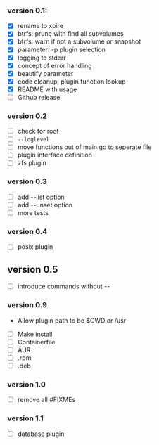 ### version 0.1:

- [x] rename to xpire
- [x] btrfs: prune with find all subvolumes
- [x] btrfs: warn if not a subvolume or snapshot
- [x] parameter: -p plugin selection
- [x] logging to stderr
- [x] concept of error handling
- [x] beautify parameter
- [x] code cleanup, plugin function lookup
- [x] README with usage
- [ ] Github release

### version 0.2

- [ ] check for root
- [ ] `--loglevel`
- [ ] move functions out of main.go to seperate file
- [ ] plugin interface definition
- [ ] zfs plugin

### version 0.3

- [ ] add --list option
- [ ] add --unset option
- [ ] more tests

### version 0.4

- [ ] posix plugin

## version 0.5

- [ ] introduce commands without --

### version 0.9

- Allow plugin path to be $CWD or /usr
- [ ] Make install
- [ ] Containerfile
- [ ] AUR
- [ ] .rpm
- [ ] .deb

### version 1.0

- [ ] remove all #FIXMEs

### version 1.1

- [ ] database plugin
